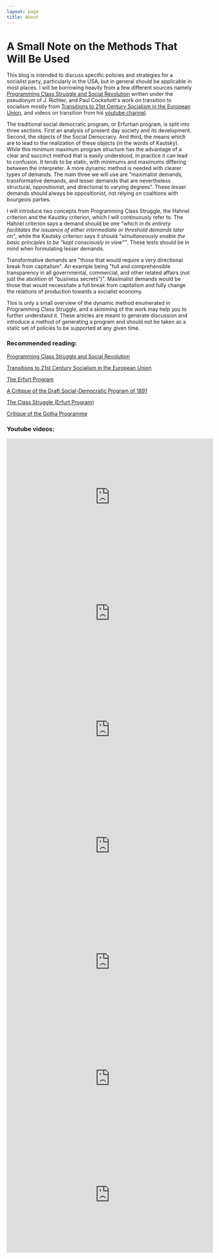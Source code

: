 ```yaml
---
layout: page
title: About
---
```


# A Small Note on the Methods That Will Be Used

This blog is intended to discuss specific policies and strategies for a socialist party, particularly in the USA, but in general should be applicable in most places.  I will be borrowing heavily from a few different sources namely [Programming Class Struggle and Social Revolution](http://www.reality.gn.apc.org/polemic/richter1.pdf) written under the pseudonym of J. Richter, and Paul Cockshott's work on transition to socialism mostly from [Transitions to 21st Century Socialism in the European Union](http://webcache.googleusercontent.com/search?q=cache:EfgpJ7iR3ekJ:reality.gn.apc.org/econ/Berlinpaper.pdf+&cd=1&hl=en&ct=clnk&gl=us), and videos on transition from his [youtube channel](https://www.youtube.com/channel/UCVBfIU1_zO-P_R9keEGdDHQ).  

The traditional social democratic program, or Erfurtian program, is split into three sections. First an analysis of present day society and its development. Second, the objects of the Social Democracy. And third, the means which are to lead to the realization of these objects (in the words of Kautsky).  While this minimum maximum program structure has the advantage of a clear and succinct method that is easily understood, in practice it can lead to confusion.  It tends to be static, with minimums and maximums differing between the interpreter.  A more dynamic method is needed with clearer types of demands.  The main three we will use are "maximalist demands, transformative demands, and lesser demands that are nevertheless structural, oppositionist, and directional to varying degrees".  These lesser demands should always be oppositionist, not relying on coalitions with bourgeois parties.  

I will introduce two concepts from Programming Class Struggle, the Hahnel criterion and the Kaustky criterion, which I will continuously refer to.  The Hahnel criterion says a demand should be one *"which in its entirety facilitates the issuance of either intermediate or threshold demands later on"*, while the Kautsky criterion says it should *"simultaneously enable the basic principles to be "kept consciously in view""*.  These tests should be in mind when formulating lesser demands.  

Transformative demands are "those that would require a very directional break from capitalism".  An example being "full and comprehensible transparency in all governmental, commercial, and other related affairs (not just the abolition of "business secrets")".  Maximalist demands would be those that would necessitate a full break from capitalism and fully change the relations of production towards a socialist economy.  

This is only a small overview of the dynamic method enumerated in Programming Class Struggle, and a skimming of the work may help you to further understand it.  These articles are meant to generate discussion and introduce a method of generating a program and should not be taken as a static set of policies to be supported at any given time.  

### Recommended reading:

[Programming Class Struggle and Social Revolution](http://www.reality.gn.apc.org/polemic/richter1.pdf)

[Transitions to 21st Century Socialism in the European Union](http://webcache.googleusercontent.com/search?q=cache:EfgpJ7iR3ekJ:reality.gn.apc.org/econ/Berlinpaper.pdf+&cd=1&hl=en&ct=clnk&gl=us)

[The Erfurt Program](https://www.marxists.org/history/international/social-democracy/1891/erfurt-program.htm)

[A Critique of the Draft Social-Democratic Program of 1891](https://marxists.catbull.com/archive/marx/works/1891/06/29.htm)

[The Class Struggle (Erfurt Program)](https://www.marxists.org/archive/kautsky/1892/erfurt/index.htm)

[Critique of the Gotha Programme](https://www.marxists.org/archive/marx/works/1875/gotha/)

### Youtube videos:

<iframe width="560" height="315" src="https://www.youtube.com/embed/p23gG5lT0hU" frameborder="0" allow="accelerometer; autoplay; encrypted-media; gyroscope; picture-in-picture" allowfullscreen></iframe>

<iframe width="560" height="315" src="https://www.youtube.com/embed/4tovsC3-Vdk" frameborder="0" allow="accelerometer; autoplay; encrypted-media; gyroscope; picture-in-picture" allowfullscreen></iframe>

<iframe width="560" height="315" src="https://www.youtube.com/embed/x-oRmcYR5cM" frameborder="0" allow="accelerometer; autoplay; encrypted-media; gyroscope; picture-in-picture" allowfullscreen></iframe>

<iframe width="560" height="315" src="https://www.youtube.com/embed/Y1bGkgpYVao" frameborder="0" allow="accelerometer; autoplay; encrypted-media; gyroscope; picture-in-picture" allowfullscreen></iframe>

<iframe width="560" height="315" src="https://www.youtube.com/embed/PqkdBn6pznw" frameborder="0" allow="accelerometer; autoplay; encrypted-media; gyroscope; picture-in-picture" allowfullscreen></iframe>

<iframe width="560" height="315" src="https://www.youtube.com/embed/EjKYVQd4r9E" frameborder="0" allow="accelerometer; autoplay; encrypted-media; gyroscope; picture-in-picture" allowfullscreen></iframe>

<iframe width="560" height="315" src="https://www.youtube.com/embed/PNXpJaIhcV4" frameborder="0" allow="accelerometer; autoplay; encrypted-media; gyroscope; picture-in-picture" allowfullscreen></iframe>
